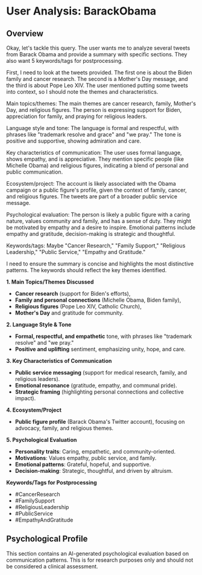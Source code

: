 # User Analysis: BarackObama

## Overview

<think>
Okay, let's tackle this query. The user wants me to analyze several tweets from Barack Obama and provide a summary with specific sections. They also want 5 keywords/tags for postprocessing. 

First, I need to look at the tweets provided. The first one is about the Biden family and cancer research. The second is a Mother's Day message, and the third is about Pope Leo XIV. The user mentioned putting some tweets into context, so I should note the themes and characteristics.

Main topics/themes: The main themes are cancer research, family, Mother's Day, and religious figures. The person is expressing support for Biden, appreciation for family, and praying for religious leaders.

Language style and tone: The language is formal and respectful, with phrases like "trademark resolve and grace" and "we pray." The tone is positive and supportive, showing admiration and care.

Key characteristics of communication: The user uses formal language, shows empathy, and is appreciative. They mention specific people (like Michelle Obama) and religious figures, indicating a blend of personal and public communication.

Ecosystem/project: The account is likely associated with the Obama campaign or a public figure's profile, given the context of family, cancer, and religious figures. The tweets are part of a broader public service message.

Psychological evaluation: The person is likely a public figure with a caring nature, values community and family, and has a sense of duty. They might be motivated by empathy and a desire to inspire. Emotional patterns include empathy and gratitude, decision-making is strategic and thoughtful.

Keywords/tags: Maybe "Cancer Research," "Family Support," "Religious Leadership," "Public Service," "Empathy and Gratitude."

I need to ensure the summary is concise and highlights the most distinctive patterns. The keywords should reflect the key themes identified.
</think>

**1. Main Topics/Themes Discussed**  
- **Cancer research** (support for Biden's efforts),  
- **Family and personal connections** (Michelle Obama, Biden family),  
- **Religious figures** (Pope Leo XIV, Catholic Church),  
- **Mother's Day** and gratitude for community.  

**2. Language Style & Tone**  
- **Formal, respectful, and empathetic** tone, with phrases like "trademark resolve" and "we pray."  
- **Positive and uplifting** sentiment, emphasizing unity, hope, and care.  

**3. Key Characteristics of Communication**  
- **Public service messaging** (support for medical research, family, and religious leaders).  
- **Emotional resonance** (gratitude, empathy, and communal pride).  
- **Strategic framing** (highlighting personal connections and collective impact).  

**4. Ecosystem/Project**  
- **Public figure profile** (Barack Obama's Twitter account), focusing on advocacy, family, and religious themes.  

**5. Psychological Evaluation**  
- **Personality traits**: Caring, empathetic, and community-oriented.  
- **Motivations**: Values empathy, public service, and family.  
- **Emotional patterns**: Grateful, hopeful, and supportive.  
- **Decision-making**: Strategic, thoughtful, and driven by altruism.  

**Keywords/Tags for Postprocessing**  
- #CancerResearch  
- #FamilySupport  
- #ReligiousLeadership  
- #PublicService  
- #EmpathyAndGratitude

## Psychological Profile

This section contains an AI-generated psychological evaluation based on communication patterns. This is for research purposes only and should not be considered a clinical assessment.